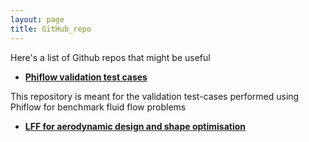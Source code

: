 ```yaml
---
layout: page
title: GitHub_repo
---
```


Here's a list of Github repos that might be useful

* [**Phiflow validation test cases**](https://github.com/shuvayanb/Phiflow_validation)

This repository is meant for the validation test-cases performed using Phiflow for benchmark fluid flow problems

* [**LFF for aerodynamic design and shape optimisation**](https://github.com/shuvayanb/LFF-for-design-and-optimisation)

